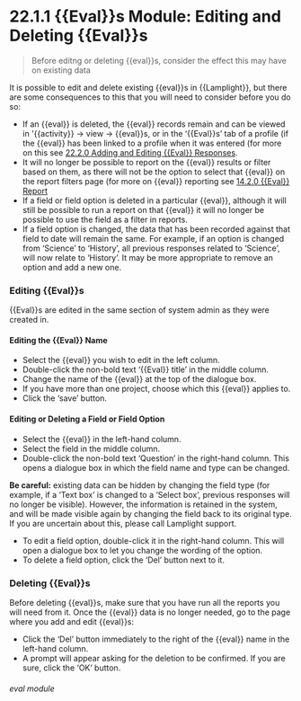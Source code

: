 # 22.1.1 {{Eval}}s Module: Editing and Deleting {{Eval}}s

> Before editng or deleting {{eval}}s, consider the effect this may have on existing data



It is possible to edit and delete existing {{eval}}s in {{Lamplight}}, but there are some consequences to this that you will need to consider before you do so:

- If an {{eval}} is deleted, the {{eval}} records remain and can be viewed in '{{activity}} -> view -> {{eval}}s, or in the ‘{{Eval}}s’ tab of a profile (if the {{eval}} has been linked to a profile when it was entered (for more on this see [22.2.0 Adding and Editing {{Eval}} Responses](/help/index/p/22.2.0).
- It will no longer be possible to report on the {{eval}} results or filter based on them, as there will not be the option to select that {{eval}} on the report filters page (for more on {{eval}} reporting see [14.2.0 {{Eval}} Report](/help/index/p/14.2.0)
- If a field or field option is deleted in a particular {{eval}}, although it will still be possible to run a report on that {{eval}} it will no longer be possible to use the field as a filter in reports.
- If a field option is changed, the data that has been recorded against that field to date will remain the same. For example, if an option is changed from ‘Science’ to ‘History’, all previous responses related to ‘Science’, will now relate to ‘History’. It may be more appropriate to remove an option and add a new one.

### Editing {{Eval}}s

{{Eval}}s are edited in the same section of system admin as they were created in.

#### Editing the {{Eval}} Name
- Select the {{eval}} you wish to edit in the left column.
- Double-click the non-bold text ‘{{Eval}} title’ in the middle column.
- Change the name of the {{eval}} at the top of the dialogue box.
- If you have more than one project, choose which this {{eval}} applies to.
- Click the ‘save’ button.

#### Editing or Deleting a Field or Field Option
- Select the {{eval}} in the left-hand column.
- Select the field in the middle column.
- Double-click the non-bold text ‘Question’ in the right-hand column. This opens a dialogue box in which the field name and type can be changed.

**Be careful:** existing data can be hidden by changing the field type (for example, if a ‘Text box’ is changed to a ‘Select box’, previous responses will no longer be visible). However, the information is retained in the system, and will be made visible again by changing the field back to its original type. If you are uncertain about this, please call Lamplight support.

- To edit a field option, double-click it in the right-hand column. This will open a dialogue box to let you change the wording of the option.
- To delete a field option, click the ‘Del’ button next to it.

### Deleting {{Eval}}s

Before deleting {{eval}}s, make sure that you have run all the reports you will need from it. Once the {{eval}} data is no longer needed, go to the page where you add and edit {{eval}}s:
- Click the ‘Del’ button immediately to the right of the {{eval}} name in the left-hand column.
- A prompt will appear asking for the deletion to be confirmed. If you are sure, click the ‘OK’ button.


###### eval module
 

